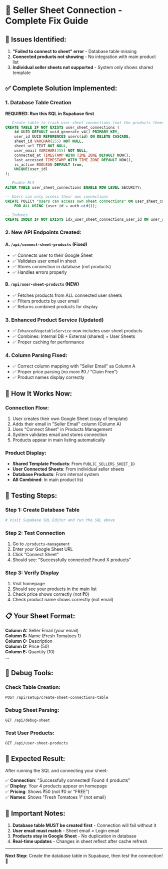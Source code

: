 # 🔗 Seller Sheet Connection - Complete Fix Guide

## 🐛 **Issues Identified:**

1. **"Failed to connect to sheet" error** - Database table missing
2. **Connected products not showing** - No integration with main product list
3. **Individual seller sheets not supported** - System only shows shared template

## ✅ **Complete Solution Implemented:**

### **1. Database Table Creation** 
**REQUIRED: Run this SQL in Supabase first**

```sql
-- Create table to track user-sheet connections (not the products themselves)
CREATE TABLE IF NOT EXISTS user_sheet_connections (
    id UUID DEFAULT uuid_generate_v4() PRIMARY KEY,
    user_id UUID REFERENCES users(id) ON DELETE CASCADE,
    sheet_id VARCHAR(255) NOT NULL,
    sheet_url TEXT NOT NULL,
    user_email VARCHAR(255) NOT NULL,
    connected_at TIMESTAMP WITH TIME ZONE DEFAULT NOW(),
    last_accessed TIMESTAMP WITH TIME ZONE DEFAULT NOW(),
    is_active BOOLEAN DEFAULT true,
    UNIQUE(user_id)
);

-- Enable RLS
ALTER TABLE user_sheet_connections ENABLE ROW LEVEL SECURITY;

-- Users can only access their own connections  
CREATE POLICY "Users can access own sheet connections" ON user_sheet_connections
    FOR ALL USING (user_id = auth.uid());

-- Indexes
CREATE INDEX IF NOT EXISTS idx_user_sheet_connections_user_id ON user_sheet_connections(user_id);
```

### **2. New API Endpoints Created:**

#### **A. `/api/connect-sheet-products` (Fixed)**
- ✅ Connects user to their Google Sheet 
- ✅ Validates user email in sheet
- ✅ Stores connection in database (not products)
- ✅ Handles errors properly

#### **B. `/api/user-sheet-products` (NEW)**
- ✅ Fetches products from ALL connected user sheets
- ✅ Filters products by user email
- ✅ Returns combined products for display

### **3. Enhanced Product Service (Updated)**
- ✅ `EnhancedVegetableService` now includes user sheet products
- ✅ Combines: Internal DB + External (shared) + User Sheets
- ✅ Proper caching for performance

### **4. Column Parsing Fixed:**
- ✅ Correct column mapping with "Seller Email" as Column A
- ✅ Proper price parsing (no more ₹0 / "Claim Free")
- ✅ Product names display correctly

## 🔄 **How It Works Now:**

### **Connection Flow:**
1. User creates their own Google Sheet (copy of template)
2. Adds their email in "Seller Email" column (Column A)
3. Uses "Connect Sheet" in Products Management
4. System validates email and stores connection
5. Products appear in main listing automatically

### **Product Display:**
- **Shared Template Products**: From `PUBLIC_SELLERS_SHEET_ID`
- **User Connected Sheets**: From individual seller sheets
- **Database Products**: From internal system
- **All Combined**: In main product list

## 🧪 **Testing Steps:**

### **Step 1: Create Database Table**
```bash
# Visit Supabase SQL Editor and run the SQL above
```

### **Step 2: Test Connection**
1. Go to `/products-management`
2. Enter your Google Sheet URL
3. Click "Connect Sheet"
4. Should see: "Successfully connected! Found X products"

### **Step 3: Verify Display**
1. Visit homepage
2. Should see your products in the main list
3. Check price shows correctly (not ₹0)
4. Check product name shows correctly (not email)

## 📋 **Your Sheet Format:**

**Column A:** Seller Email (your email)  
**Column B:** Name (Fresh Tomatoes 1)  
**Column C:** Description  
**Column D:** Price (50)  
**Column E:** Quantity (10)  
...

## 🔧 **Debug Tools:**

### **Check Table Creation:**
```
POST /api/setup/create-sheet-connections-table
```

### **Debug Sheet Parsing:**
```
GET /api/debug-sheet
```

### **Test User Products:**
```
GET /api/user-sheet-products
```

## 🎯 **Expected Result:**

After running the SQL and connecting your sheet:

✅ **Connection**: "Successfully connected! Found 4 products"  
✅ **Display**: Your 4 products appear on homepage  
✅ **Pricing**: Shows ₹50 (not ₹0 or "FREE")  
✅ **Names**: Shows "Fresh Tomatoes 1" (not email)  

## 🚨 **Important Notes:**

1. **Database table MUST be created first** - Connection will fail without it
2. **User email must match** - Sheet email = Login email  
3. **Products stay in Google Sheet** - No duplication in database
4. **Real-time updates** - Changes in sheet reflect after cache refresh

---

**Next Step:** Create the database table in Supabase, then test the connection! 🚀
